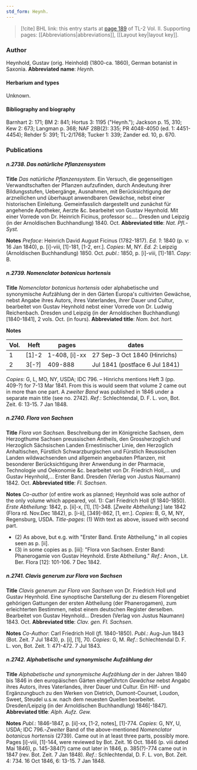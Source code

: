 ```yaml
---
std_form: Heynh.
---
```


> [!cite] BHL link: this entry starts at [page 189](https://www.biodiversitylibrary.org/page/33068431) of TL-2 Vol. II.
> Supporting pages: [[Abbreviations|abbreviations]], [[Layout key|layout key]].

### Author

Heynhold, Gustav (orig. Heinhold) (1800-ca. 1860), German botanist in Saxonia. 
**Abbreviated name**: *Heynh.*

#### Herbarium and types

Unknown.

#### Bibliography and biography

Barnhart 2: 171; BM 2: 841; Hortus 3: 1195 ("Heynh."); Jackson p. 15, 310; Kew 2: 673; Langman p. 368; NAF 28B(2): 335; PR 4048-4050 (ed. 1: 4451-4454); Rehder 5: 391; TL-2/1768; Tucker 1: 339; Zander ed. 10, p. 670.

### Publications

##### n.2738. Das natürliche Pflanzensystem

**Title**
*Das natürliche Pflanzensystem*. Ein Versuch, die gegenseitigen Verwandtschaften der Pflanzen aufzufinden, durch Andeutung ihrer Bildungsstufen, Uebergänge, Ausnahmen, mit Berücksichtigung der arzneilichen und überhaupt anwendbaren Gewächse, nebst einer historischen Einleitung. Gemeinfasslich dargestellt und zunächst für angehende Apotheker, Aerzte &c. bearbeitet von Gustav Heynhold. Mit einer Vorrede von Dr. Heinrich Ficinus, professor sc.... Dresden und Leipzig (in der Arnoldischen Buchhandlung) 1840. Oct.
**Abbreviated title**: *Nat. Pfl.-Syst.*

**Notes**
*Preface*: Heinrich David August Ficinus (1782-1817).
*Ed. 1*: 1840 (p. v: 16 Jan 1840), p. \[i\]-viii, \[1\]-181, \[1-2, err.\]. *Copies*: M, NY.
*Ed. 2*: Leipzig (Arnoldischen Buchhandlung) 1850. Oct. *publ*.: 1850, p. \[i\]-viii, \[1\]-181.
*Copy*: B.

##### n.2739. Nomenclator botanicus hortensis

**Title**
*Nomenclator botanicus hortensis* oder alphabetische und synonymische Aufzählung der in den Gärten Europa's cultivirten Gewächse, nebst Angabe ihres Autors, ihres Vaterlandes, ihrer Dauer und Cultur, bearbeitet von Gustav Heynhold nebst einer Vorrede von Dr. Ludwig Reichenbach. Dresden und Leipzig (in der Arnoldischen Buchhandlung) \[1840-1841\], 2 vols. Oct. (in fours).
**Abbreviated title**: *Nom. bot. hort.*

**Notes**

|Vol.	|Heft	|pages	|dates|
|---	|---	|---	|---	|
|1	|\[1\]-2	|1-408, \[i\]-xx	|27 Sep-3 Oct 1840 (Hinrichs)|
|2	|3\[-?\]	|409-888	|Jul 1841 (postface 6 Jul 1841)|

*Copies*: G, L, MO, NY, USDA; IDC 796. – Hinrichs mentions Heft 3 (pp. 409-?) for 7-13 Mar 1841. From this is would seem that volume 2 came out in more than one part. A *zweiter Band* was published in 1846 under a separate main title (see no. 2742).
*Ref*.: Schlechtendal, D. F. L. von, Bot. Zeit. 6: 13-15. 7 Jan 1848.

##### n.2740. Flora von Sachsen

**Title**
*Flora von Sachsen*. Beschreibung der im Königreiche Sachsen, dem Herzogthume Sachsen preussischen Antheils, den Grossherzoglich und Herzoglich Sächsischen Landen Ernestinischer Linie, den Herzoglich Anhaltischen, Fürstlich Schwarzburgischen und Fürstlich Reussischen Landen wildwachsenden und allgemein angebauten Pflanzen, mit besonderer Berücksichtigung ihrer Anwendung in der Pharmacie, Technologie und Oekonomie &c. bearbeitet von Dr. Friedrich Holl,... und Gustav Heynhold,... Erster Band. Dresden (Verlag von Justus Naumann) 1842. Oct.
**Abbreviated title**: *Fl. Sachsen*.

**Notes**
*Co-author* (of entire work as planned; Heynhold was sole author of the only volume which appeared, vol. 1): Carl Friedrich Holl (*fl* 1840-1850).
*Erste Abtheilung*: 1842, p. \[ii\]-x, \[1\], \[1\]-348.
\[*Zweite Abtheilung*:\] late 1842 (Flora rd. Nov.Dec 1842), p. \[i-ii\], \[349\]-862, \[1, err.\].
*Copies*: B, G, M, NY, Regensburg, USDA.
*Title-pages*: (1) With text as above, issued with second part.
- (2) As above, but e.g. with "Erster Band. Erste Abtheilung," in all copies seen as p. \[ii\].
- (3) in some copies as p. \[iii\]: "Flora von Sachsen. Erster Band: Phanerogamie von Gustav Heynhold. Erste Abtheilung."
*Ref*.: Anon., Lit. Ber. Flora \[12\]: 101-106. 7 Dec 1842.

##### n.2741. Clavis generum zur Flora von Sachsen

**Title**
*Clavis generum zur Flora von Sachsen* von Dr. Friedrich Holl und Gustav Heynhold. Eine synoptische Darstellung der zu diesem Florengebiet gehörigen Gattungen der ersten Abtheilung (der Phanerogamen), zum erleichterten Bestimmen, nebst einem deutschen Register derselben. Bearbeitet von Gustav Heynhold... Dresden (Verlag von Justus Naumann) 1843. Oct.
**Abbreviated title**: *Clav. gen. Fl. Sachsen*.

**Notes**
*Co-Author*: Carl Friedrich Holl (*fl*. 1840-1850).
*Publ*.: Aug-Jun 1843 (Bot. Zeit. 7 Jul 1843), p. \[i\], \[1\], 70. *Copies*: G, M.
*Ref*.: Schlechtendal D. F. L. von, Bot. Zeit. 1: 471-472. 7 Jul 1843.

##### n.2742. Alphabetische und synonymische Aufzählung der

**Title**
*Alphabetische und synonymische Aufzählung der* in der Jahren 1840 bis 1846 in den europäischen Gärten eingeführtcn *Gewächse* nebst Angabc ihres Autors, ihres Vaterlandes, ihrer Dauer und Cultur. Ein Hilf- und Ergänzungbuch zu den Werken von Dietrich, Dumont-Courset, Loudon, Sweet, Steudel u.s.w. nach dem neuesten Quellen bearbeitet. Dresden/Leipzig (in der Arnoldischen Buchhandlung) 1846\[-1847\].
**Abbreviated title**: *Alph. Aufz. Gew.*

**Notes**
*Publ*.: 1846-1847, p. \[ii\]-xx, \[1-2, notes\], \[1\]-774. *Copies*: G, NY, U, USDA; IDC 796.-*Zweiter* Band of the above-mentioned *Nomenclator botanicus hortensis* (2739). Came out in at least three parts, possibly more. Pages \[i\]-viii, \[1\]-144, were reviewed by Bot. Zeit. 16 Oct. 1846 (p. viii dated Mai 1846), p. 145-384(?) came out later in 1846, p. 385(?)-774 came out in 1847 (rev. Bot. Zeit. 7 Jan 1848).
*Ref*.: Schlechtendal, D. F. L. von, Bot. Zeit. 4: 734. 16 Oct 1846, 6: 13-15. 7 Jan 1848.


